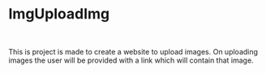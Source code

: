 <h1>ImgUploadImg</h1><br/>
<p>This is project is made to create a website to upload images. On uploading images the user will be provided with a link which will contain that image.</p>
